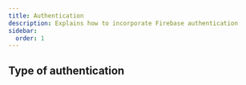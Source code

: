```yaml
---
title: Authentication
description: Explains how to incorporate Firebase authentication
sidebar:
  order: 1
---
```


## Type of authentication


